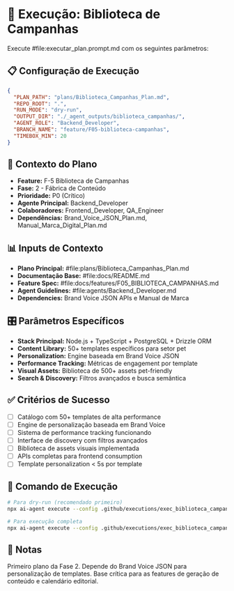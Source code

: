 # 🚀 Execução: Biblioteca de Campanhas

Execute #file:executar_plan.prompt.md com os seguintes parâmetros:

## 📋 Configuração de Execução

```json
{
  "PLAN_PATH": "plans/Biblioteca_Campanhas_Plan.md",
  "REPO_ROOT": ".",
  "RUN_MODE": "dry-run",
  "OUTPUT_DIR": "./_agent_outputs/biblioteca_campanhas/",
  "AGENT_ROLE": "Backend_Developer",
  "BRANCH_NAME": "feature/F05-biblioteca-campanhas",
  "TIMEBOX_MIN": 20
}
```

## 🎯 Contexto do Plano

- **Feature:** F-5 Biblioteca de Campanhas
- **Fase:** 2 - Fábrica de Conteúdo
- **Prioridade:** P0 (Crítico)
- **Agente Principal:** Backend_Developer
- **Colaboradores:** Frontend_Developer, QA_Engineer
- **Dependências:** Brand_Voice_JSON_Plan.md, Manual_Marca_Digital_Plan.md

## 📊 Inputs de Contexto

- **Plano Principal:** #file:plans/Biblioteca_Campanhas_Plan.md
- **Documentação Base:** #file:docs/README.md
- **Feature Spec:** #file:docs/features/F05_BIBLIOTECA_CAMPANHAS.md
- **Agent Guidelines:** #file:agents/Backend_Developer.md
- **Dependencies:** Brand Voice JSON APIs e Manual de Marca

## 🎛️ Parâmetros Específicos

- **Stack Principal:** Node.js + TypeScript + PostgreSQL + Drizzle ORM
- **Content Library:** 50+ templates específicos para setor pet
- **Personalization:** Engine baseada em Brand Voice JSON
- **Performance Tracking:** Métricas de engagement por template
- **Visual Assets:** Biblioteca de 500+ assets pet-friendly
- **Search & Discovery:** Filtros avançados e busca semântica

## ✅ Critérios de Sucesso

- [ ] Catálogo com 50+ templates de alta performance
- [ ] Engine de personalização baseada em Brand Voice
- [ ] Sistema de performance tracking funcionando
- [ ] Interface de discovery com filtros avançados
- [ ] Biblioteca de assets visuais implementada
- [ ] APIs completas para frontend consumption
- [ ] Template personalization < 5s por template

## 🎯 Comando de Execução

```bash
# Para dry-run (recomendado primeiro)
npx ai-agent execute --config .github/executions/exec_biblioteca_campanhas.md

# Para execução completa
npx ai-agent execute --config .github/executions/exec_biblioteca_campanhas.md --mode execute
```

## 📝 Notas

Primeiro plano da Fase 2. Depende do Brand Voice JSON para personalização de templates. Base crítica para as features de geração de conteúdo e calendário editorial.